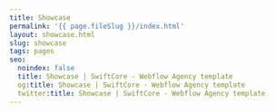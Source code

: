 ```yaml
---
title: Showcase
permalink: '{{ page.fileSlug }}/index.html'
layout: showcase.html
slug: showcase
tags: pages
seo:
  noindex: false
  title: Showcase | SwiftCore - Webflow Agency template
  og:title: Showcase | SwiftCore - Webflow Agency template
  twitter:title: Showcase | SwiftCore - Webflow Agency template
---
```



